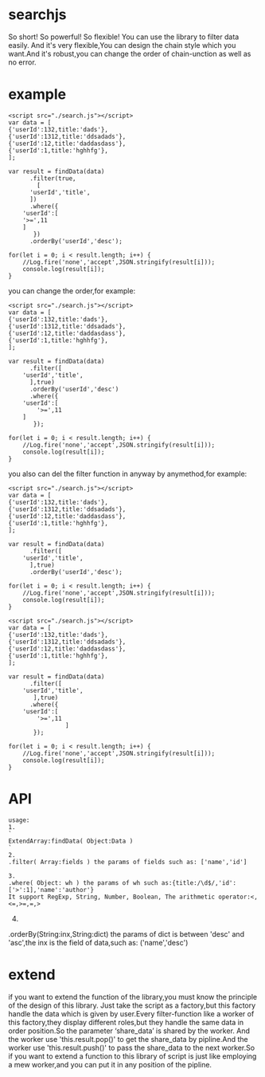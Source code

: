 # searchjs
So short! So powerful! So flexible! You can use the library to filter data easily. And it's very flexible,You can design the chain style which you want.And it's robust,you can change the order of chain-unction as well as no error.

# example
```
<script src="./search.js"></script>
var data = [
{'userId':132,title:'dads'},
{'userId':1312,title:'ddsadads'},
{'userId':12,title:'daddasdass'},
{'userId':1,title:'hghhfg'},
];

var result = findData(data)
      .filter(true,
        [
	  'userId','title',
      ])
      .where({
	'userId':[
	'>=',11
	]
       })
      .orderBy('userId','desc');
			
for(let i = 0; i < result.length; i++) {
    //Log.fire('none','accept',JSON.stringify(result[i]));
    console.log(result[i]);
}
```

you can change the order,for example:

```
<script src="./search.js"></script>
var data = [
{'userId':132,title:'dads'},
{'userId':1312,title:'ddsadads'},
{'userId':12,title:'daddasdass'},
{'userId':1,title:'hghhfg'},
];

var result = findData(data)
      .filter([
	'userId','title',
      ],true)
      .orderBy('userId','desc')
      .where({
	'userId':[
	    '>=',11
	]
       });
			
for(let i = 0; i < result.length; i++) {
    //Log.fire('none','accept',JSON.stringify(result[i]));
    console.log(result[i]);
}
```
you also can del the filter function in anyway by anymethod,for example:
```
<script src="./search.js"></script>
var data = [
{'userId':132,title:'dads'},
{'userId':1312,title:'ddsadads'},
{'userId':12,title:'daddasdass'},
{'userId':1,title:'hghhfg'},
];

var result = findData(data)
      .filter([
	'userId','title',
      ],true)
      .orderBy('userId','desc');
			
for(let i = 0; i < result.length; i++) {
    //Log.fire('none','accept',JSON.stringify(result[i]));
    console.log(result[i]);
}
```
```
<script src="./search.js"></script>
var data = [
{'userId':132,title:'dads'},
{'userId':1312,title:'ddsadads'},
{'userId':12,title:'daddasdass'},
{'userId':1,title:'hghhfg'},
];

var result = findData(data)
      .filter([
	'userId','title',
       ],true)
      .where({
	'userId':[
	    '>=',11
				]
       });
			
for(let i = 0; i < result.length; i++) {
    //Log.fire('none','accept',JSON.stringify(result[i]));
    console.log(result[i]);
}
```
# API
```
usage:
1.
`
ExtendArray:findData( Object:Data )
`
2.
.filter( Array:fields ) the params of fields such as: ['name','id']

3.
.where( Object: wh ) the params of wh such as:{title:/\d$/,'id':['>':1],'name':'author'}
It support RegExp, String, Number, Boolean, The arithmetic operator:<,<=,>=,=,>
```
4.
.orderBy(String:inx,String:dict) the params of dict is between 'desc' and 'asc',the inx is the field of data,such as: ('name','desc')

# extend

if you want to extend the function of the library,you must know the principle of the design of this library. Just take the script as a factory,but this factory handle the data which is given by user.Every filter-function like a worker of this factory,they display different roles,but they handle the same data in order position.So the parameter ‘share_data’ is shared by the worker. And the worker use  'this.result.pop()' to get the share_data by pipline.And the worker use 'this.result.push()' to pass the share_data to the next worker.So if you want to extend a function to this library of script is just like employing a mew worker,and you can put it in any position of the pipline. 
